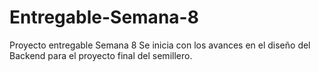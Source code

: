 # Entregable-Semana-8
Proyecto entregable Semana 8 Se inicia con los avances en el diseño del Backend para el proyecto final del semillero.
